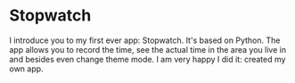 # Stopwatch
I introduce you to my first ever app: Stopwatch. It's based on Python. The app allows you to record the time, see the actual time in the area you live in and besides even change theme mode. I am very happy I did it: created my own app.
